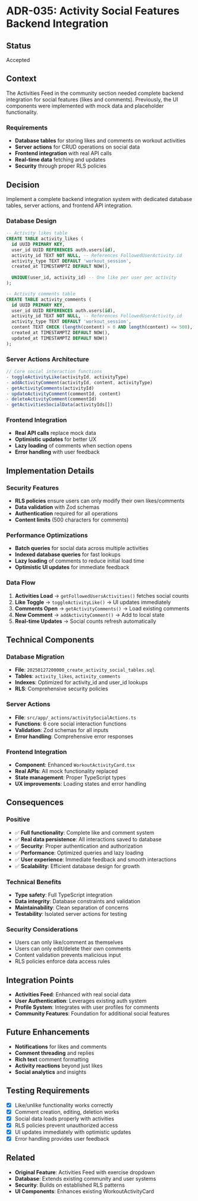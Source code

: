 # ADR-035: Activity Social Features Backend Integration

## Status
Accepted

## Context
The Activities Feed in the community section needed complete backend integration for social features (likes and comments). Previously, the UI components were implemented with mock data and placeholder functionality.

### Requirements
- **Database tables** for storing likes and comments on workout activities
- **Server actions** for CRUD operations on social data
- **Frontend integration** with real API calls
- **Real-time data** fetching and updates
- **Security** through proper RLS policies

## Decision
Implement a complete backend integration system with dedicated database tables, server actions, and frontend API integration.

### Database Design
```sql
-- Activity likes table
CREATE TABLE activity_likes (
  id UUID PRIMARY KEY,
  user_id UUID REFERENCES auth.users(id),
  activity_id TEXT NOT NULL, -- References FollowedUserActivity.id
  activity_type TEXT DEFAULT 'workout_session',
  created_at TIMESTAMPTZ DEFAULT NOW(),
  
  UNIQUE(user_id, activity_id) -- One like per user per activity
);

-- Activity comments table  
CREATE TABLE activity_comments (
  id UUID PRIMARY KEY,
  user_id UUID REFERENCES auth.users(id),
  activity_id TEXT NOT NULL, -- References FollowedUserActivity.id
  activity_type TEXT DEFAULT 'workout_session',
  content TEXT CHECK (length(content) > 0 AND length(content) <= 500),
  created_at TIMESTAMPTZ DEFAULT NOW(),
  updated_at TIMESTAMPTZ DEFAULT NOW()
);
```

### Server Actions Architecture
```typescript
// Core social interaction functions
- toggleActivityLike(activityId, activityType)
- addActivityComment(activityId, content, activityType)
- getActivityComments(activityId)
- updateActivityComment(commentId, content)
- deleteActivityComment(commentId)
- getActivitiesSocialData(activityIds[])
```

### Frontend Integration
- **Real API calls** replace mock data
- **Optimistic updates** for better UX
- **Lazy loading** of comments when section opens
- **Error handling** with user feedback

## Implementation Details

### Security Features
- **RLS policies** ensure users can only modify their own likes/comments
- **Data validation** with Zod schemas
- **Authentication** required for all operations
- **Content limits** (500 characters for comments)

### Performance Optimizations
- **Batch queries** for social data across multiple activities
- **Indexed database queries** for fast lookups
- **Lazy loading** of comments to reduce initial load time
- **Optimistic UI updates** for immediate feedback

### Data Flow
1. **Activities Load** → `getFollowedUsersActivities()` fetches social counts
2. **Like Toggle** → `toggleActivityLike()` → UI updates immediately
3. **Comments Open** → `getActivityComments()` → Load existing comments
4. **New Comment** → `addActivityComment()` → Add to local state
5. **Real-time Updates** → Social counts refresh automatically

## Technical Components

### Database Migration
- **File**: `20250127200000_create_activity_social_tables.sql`
- **Tables**: `activity_likes`, `activity_comments`
- **Indexes**: Optimized for activity_id and user_id lookups
- **RLS**: Comprehensive security policies

### Server Actions
- **File**: `src/app/_actions/activitySocialActions.ts`
- **Functions**: 6 core social interaction functions
- **Validation**: Zod schemas for all inputs
- **Error handling**: Comprehensive error responses

### Frontend Integration
- **Component**: Enhanced `WorkoutActivityCard.tsx`
- **Real APIs**: All mock functionality replaced
- **State management**: Proper TypeScript types
- **UX improvements**: Loading states and error handling

## Consequences

### Positive
- ✅ **Full functionality**: Complete like and comment system
- ✅ **Real data persistence**: All interactions saved to database
- ✅ **Security**: Proper authentication and authorization
- ✅ **Performance**: Optimized queries and lazy loading
- ✅ **User experience**: Immediate feedback and smooth interactions
- ✅ **Scalability**: Efficient database design for growth

### Technical Benefits
- **Type safety**: Full TypeScript integration
- **Data integrity**: Database constraints and validation
- **Maintainability**: Clean separation of concerns
- **Testability**: Isolated server actions for testing

### Security Considerations
- Users can only like/comment as themselves
- Users can only edit/delete their own comments
- Content validation prevents malicious input
- RLS policies enforce data access rules

## Integration Points
- **Activities Feed**: Enhanced with real social data
- **User Authentication**: Leverages existing auth system
- **Profile System**: Integrates with user profiles for comments
- **Community Features**: Foundation for additional social features

## Future Enhancements
- **Notifications** for likes and comments
- **Comment threading** and replies
- **Rich text** comment formatting
- **Activity reactions** beyond just likes
- **Social analytics** and insights

## Testing Requirements
- [x] Like/unlike functionality works correctly
- [x] Comment creation, editing, deletion works
- [x] Social data loads properly with activities
- [x] RLS policies prevent unauthorized access
- [x] UI updates immediately with optimistic updates
- [x] Error handling provides user feedback

## Related
- **Original Feature**: Activities Feed with exercise dropdown
- **Database**: Extends existing community and user systems
- **Security**: Builds on established RLS patterns
- **UI Components**: Enhances existing WorkoutActivityCard 